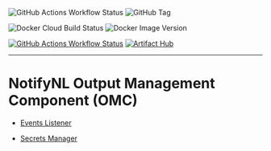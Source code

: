 ![GitHub Actions Workflow Status](https://img.shields.io/github/actions/workflow/status/worth-nl/notifynl-omc/build.yml?style=for-the-badge&logo=github)
![GitHub Tag](https://img.shields.io/github/v/tag/worth-nl/notifynl-omc?style=for-the-badge&logo=github&label=version)

![Docker Cloud Build Status](https://img.shields.io/docker/cloud/build/worthnl/notifynl-omc?style=for-the-badge&logo=docker)
![Docker Image Version](https://img.shields.io/docker/v/worthnl/notifynl-omc?sort=date&arch=amd64&style=for-the-badge&logo=docker)

[![GitHub Actions Workflow Status](https://img.shields.io/github/actions/workflow/status/worth-nl/helm-charts/release.yaml?style=for-the-badge&logo=helm&label=helm%20build)](https://worth-nl.github.io/helm-charts/)
[![Artifact Hub](https://img.shields.io/endpoint?style=for-the-badge&url=https://artifacthub.io/badge/repository/notifynl)](https://artifacthub.io/packages/helm/notifynl/notifynl-omc)

---

# NotifyNL Output Management Component (OMC)

- [Events Listener](Documentation/OMC%20-%20Documentation.md)

- [Secrets Manager](OMC/Core/Domain/SecretsManager/Readme.md)
